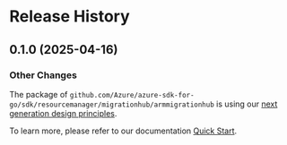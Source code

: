 # Release History

## 0.1.0 (2025-04-16)
### Other Changes

The package of `github.com/Azure/azure-sdk-for-go/sdk/resourcemanager/migrationhub/armmigrationhub` is using our [next generation design principles](https://azure.github.io/azure-sdk/general_introduction.html).

To learn more, please refer to our documentation [Quick Start](https://aka.ms/azsdk/go/mgmt).
